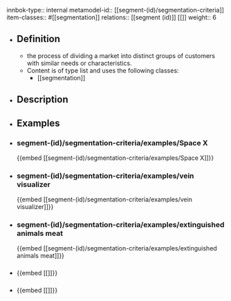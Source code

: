 innbok-type:: internal
metamodel-id:: [[segment-(id)/segmentation-criteria]]
item-classes:: #[[segmentation]]
relations:: [[segment (id)]] [[]]
weight:: 6

- ## Definition
  - the process of dividing a market into distinct groups of customers with similar needs or characteristics.
  - Content is of type list and uses the following classes:
    - [[segmentation]]
- ## Description
- ## Examples
- ### segment-(id)/segmentation-criteria/examples/Space X
  {{embed [[segment-(id)/segmentation-criteria/examples/Space X]]}}
- ### segment-(id)/segmentation-criteria/examples/vein visualizer
  {{embed [[segment-(id)/segmentation-criteria/examples/vein visualizer]]}}
- ### segment-(id)/segmentation-criteria/examples/extinguished animals meat
  {{embed [[segment-(id)/segmentation-criteria/examples/extinguished animals meat]]}}
- ### 
  {{embed [[]]}}
- ### 
  {{embed [[]]}}


